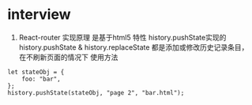 # interview
1. React-router  实现原理
是基于html5 特性 history.pushState实现的
history.pushState & history.replaceState 都是添加或修改历史记录条目，
在不刷新页面的情况下
使用方法
```
let stateObj = {
    foo: "bar",
};
history.pushState(stateObj, "page 2", "bar.html");

```
